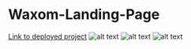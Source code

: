 # Waxom-Landing-Page
[Link to deployed project](https://kadyrbai1.github.io)
![alt text](https://github.com/kadyrbai1/kadyrbai1.github.io/blob/master/%D0%A1%D0%BD%D0%B8%D0%BC%D0%BE%D0%BA%20%D1%8D%D0%BA%D1%80%D0%B0%D0%BD%D0%B0%20(22).png)
![alt text](https://github.com/kadyrbai1/kadyrbai1.github.io/blob/master/%D0%A1%D0%BD%D0%B8%D0%BC%D0%BE%D0%BA%20%D1%8D%D0%BA%D1%80%D0%B0%D0%BD%D0%B0%20(23).png)
![alt text](https://github.com/kadyrbai1/kadyrbai1.github.io/blob/master/%D0%A1%D0%BD%D0%B8%D0%BC%D0%BE%D0%BA%20%D1%8D%D0%BA%D1%80%D0%B0%D0%BD%D0%B0%20(24).png)
